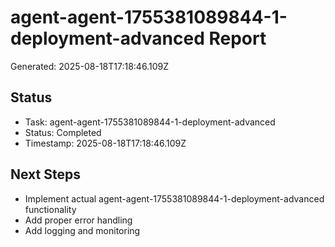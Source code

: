 # agent-agent-1755381089844-1-deployment-advanced Report

Generated: 2025-08-18T17:18:46.109Z

## Status
- Task: agent-agent-1755381089844-1-deployment-advanced
- Status: Completed
- Timestamp: 2025-08-18T17:18:46.109Z

## Next Steps
- Implement actual agent-agent-1755381089844-1-deployment-advanced functionality
- Add proper error handling
- Add logging and monitoring
